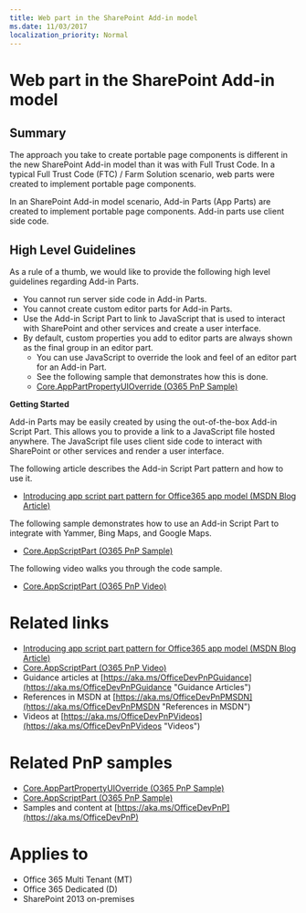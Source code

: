 ```yaml
---
title: Web part in the SharePoint Add-in model
ms.date: 11/03/2017
localization_priority: Normal
---
```

Web part in the SharePoint Add-in model
=======================================

Summary
-------

The approach you take to create portable page components is different in the new SharePoint Add-in model than it was with Full Trust Code.  In a typical Full Trust Code (FTC) / Farm Solution scenario, web parts were created to implement portable page components.

In an SharePoint Add-in model scenario, Add-in Parts (App Parts) are created to implement portable page components.  Add-in parts use client side code.

High Level Guidelines
---------------------

As a rule of a thumb, we would like to provide the following high level guidelines regarding Add-in Parts.

- You cannot run server side code in Add-in Parts.
- You cannot create custom editor parts for Add-in Parts.
- Use the Add-in Script Part to link to JavaScript that is used to interact with SharePoint and other services and create a user interface.
- By default, custom properties you add to editor parts are always shown as the final group in an editor part.
	+ You can use JavaScript to override the look and feel of an editor part for an Add-in Part.
	+ See the following sample that demonstrates how this is done. 
	+ [Core.AppPartPropertyUIOverride (O365 PnP Sample)](https://github.com/SharePoint/PnP/tree/master/Samples/Core.AppPartPropertyUIOverride)

**Getting Started**

Add-in Parts may be easily created by using the out-of-the-box Add-in Script Part.  This allows you to provide a link to a JavaScript file hosted anywhere.  The JavaScript file uses client side code to interact with SharePoint or other services and render a user interface.

The following article describes the Add-in Script Part pattern and how to use it.

- [Introducing app script part pattern for Office365 app model (MSDN Blog Article)](https://blogs.msdn.com/b/vesku/archive/2014/07/08/introducing-app-script-part-pattern-for-office365-app-model.aspx)

The following sample demonstrates how to use an Add-in Script Part to integrate with Yammer, Bing Maps, and Google Maps.

- [Core.AppScriptPart (O365 PnP Sample)](https://github.com/SharePoint/PnP/tree/master/Samples/Core.AppScriptPart)

The following video walks you through the code sample.

- [Core.AppScriptPart (O365 PnP Video)](https://channel9.msdn.com/Blogs/Office-365-Dev/App-Script-Parts-in-SharePoint-Office-365-Developer-Patterns-and-Practices)

Related links
=============

- [Introducing app script part pattern for Office365 app model (MSDN Blog Article)](https://blogs.msdn.com/b/vesku/archive/2014/07/08/introducing-app-script-part-pattern-for-office365-app-model.aspx)
- [Core.AppScriptPart (O365 PnP Video)](https://channel9.msdn.com/Blogs/Office-365-Dev/App-Script-Parts-in-SharePoint-Office-365-Developer-Patterns-and-Practices)
- Guidance articles at [https://aka.ms/OfficeDevPnPGuidance](https://aka.ms/OfficeDevPnPGuidance "Guidance Articles")
- References in MSDN at [https://aka.ms/OfficeDevPnPMSDN](https://aka.ms/OfficeDevPnPMSDN "References in MSDN")
- Videos at [https://aka.ms/OfficeDevPnPVideos](https://aka.ms/OfficeDevPnPVideos "Videos")

Related PnP samples
===================

- [Core.AppPartPropertyUIOverride (O365 PnP Sample)](https://github.com/SharePoint/PnP/tree/master/Samples/Core.AppPartPropertyUIOverride)
- [Core.AppScriptPart (O365 PnP Sample)](https://github.com/SharePoint/PnP/tree/master/Samples/Core.AppScriptPart)
- Samples and content at [https://aka.ms/OfficeDevPnP](https://aka.ms/OfficeDevPnP)

Applies to
==========
- Office 365 Multi Tenant (MT)
- Office 365 Dedicated (D)
- SharePoint 2013 on-premises
